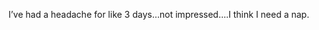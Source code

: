 <!--
id: 214356321
link: http://kevinisom.info/post/214356321/ive-had-a-headache-for-like-3-days-not
slug: ive-had-a-headache-for-like-3-days-not
date: Fri Oct 16 2009 16:26:51 GMT+1300 (NZDT)
raw: {"blog_name":"kevinisom","id":214356321,"post_url":"http://kevinisom.info/post/214356321/ive-had-a-headache-for-like-3-days-not","slug":"ive-had-a-headache-for-like-3-days-not","type":"text","date":"2009-10-16 03:26:51 GMT","timestamp":1255663611,"state":"published","format":"html","reblog_key":"C5e0oI9y","tags":[],"short_url":"http://tmblr.co/Zw68YyCnj5X","highlighted":[],"feed_item":"http://twitter.com/kev_nz/statuses/4906343159","from_feed_id":"650289","note_count":0,"title":null,"body":"<p>I&#8217;ve had a headache for like 3 days&#8230;not impressed&#8230;.I think I need a nap.</p>"}
publish: 2009-10-016
tags: 
title: null
-->


I’ve had a headache for like 3 days…not impressed….I think I need a nap.


